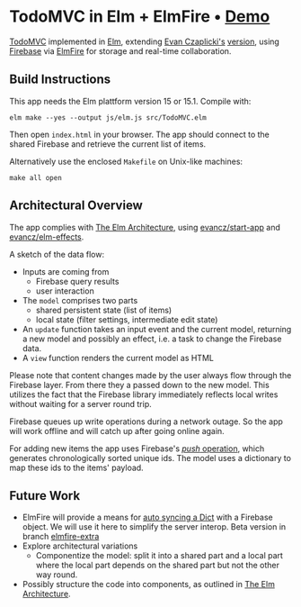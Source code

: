 # TodoMVC in Elm + ElmFire • [Demo](http://thomasweiser.github.io/todomvc-elmfire/)

[TodoMVC](http://todomvc.com/)
implemented in
[Elm](http://elm-lang.org/),
extending [Evan Czaplicki's](https://twitter.com/czaplic)
[version](https://github.com/evancz/elm-todomvc),
using [Firebase](https://www.firebase.com/)
via [ElmFire](https://github.com/ThomasWeiser/elmfire)
for storage and real-time collaboration.

## Build Instructions

This app needs the Elm plattform version 15 or 15.1. Compile with:

    elm make --yes --output js/elm.js src/TodoMVC.elm
    
Then open `index.html` in your browser. The app should connect
to the shared Firebase and retrieve the current list of items.

Alternatively use the enclosed `Makefile` on Unix-like machines:

    make all open
    
## Architectural Overview

The app complies with [The Elm Architecture](https://github.com/evancz/elm-architecture-tutorial/),
using [evancz/start-app](http://package.elm-lang.org/packages/evancz/start-app/2.0.0/)
and [evancz/elm-effects](http://package.elm-lang.org/packages/evancz/elm-effects/1.0.0).

A sketch of the data flow:

- Inputs are coming from
    - Firebase query results
    - user interaction
- The `model` comprises two parts
    - shared persistent state (list of items)
    - local state (filter settings, intermediate edit state)
- An `update` function takes an input event and the current model, returning
  a new model and possibly an effect, i.e. a task to change the Firebase data.
- A `view` function renders the current model as HTML

Please note that content changes made by the user always flow through the Firebase layer.
From there they a passed down to the new model.
This utilizes the fact that the Firebase library immediately reflects local writes
without waiting for a server round trip.

Firebase queues up write operations during a network outage.
So the app will work offline and will catch up after going online again.

For adding new items the app uses Firebase's
[*push* operation](https://www.firebase.com/docs/web/api/firebase/push.html),
which generates chronologically sorted unique ids.
The model uses a dictionary
to map these ids to the items' payload.

## Future Work

- ElmFire will provide a means for [auto syncing a Dict](https://github.com/ThomasWeiser/elmfire-extra) with a Firebase object.
  We will use it here to simplify the server interop. Beta version in branch [elmfire-extra](https://github.com/ThomasWeiser/todomvc-elmfire/tree/elmfire-extra)
- Explore architectural variations
    - Componentize the model: split it into a shared part and a local part
      where the local part depends on the shared part but not the other way round.
- Possibly structure the code into components, as outlined in [The Elm Architecture](https://github.com/evancz/elm-architecture-tutorial/).

